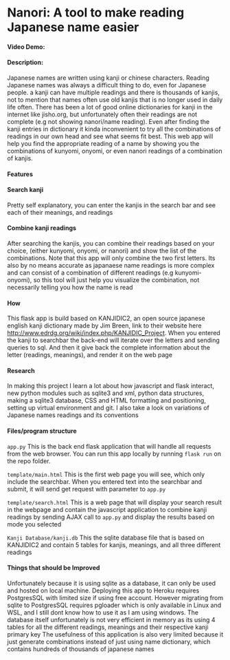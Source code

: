 # Nanori: A tool to make reading Japanese name easier
#### Video Demo:
#### Description:
Japanese names are written using kanji or chinese characters. Reading Japanese names was always a difficult thing to do, 
even for Japanese people. a kanji can have multiple readings and there is thousands of kanjis, not to mention that names
often use old kanjis that is no longer used in daily life often. There has been a lot of good online dictionaries for kanji
in the internet like jisho.org, but unfortunately often their readings are not complete (e.g not showing nanori/name reading).
Even after finding the kanji entries in dictionary it kinda inconvenient to try all the combinations of readings in our own head
and see what seems fit best. This web app will help you find the appropriate reading of a name by showing you the combinations
of kunyomi, onyomi, or even nanori readings of a combination of kanjis.  


#### Features
#### Search kanji
Pretty self explanatory, you can enter the kanjis in the search bar and see each of their meanings, and readings
#### Combine kanji readings
After searching the kanjis, you can combine their readings based on your choice, (either kunyomi, onyomi, or nanori) 
and show the list of the combinations. Note that this app will only combine the two first letters. Its also by no means accurate as japanaese name readings is
more complex and can consist of a combination of different readings (e.g kunyomi-onyomi), so this tool will just help you visualize the combination, not
necessarily telling you how the name is read
#### How
This flask app is build based on KANJIDIC2, an open source japanese english kanji dictionary made by Jim Breen, link 
to their website here http://www.edrdg.org/wiki/index.php/KANJIDIC_Project. When you entered the kanji to searchbar the back-end will iterate over the letters
and sending queries to sql. And then it give back the complete information about the letter (readings, meanings), and render it on the web page
#### Research
In making this project I learn a lot about how javascript and flask interact, new python modules such as sqlite3 and xml, python data structures, making a sqlite3 
database, CSS and HTML formatting and positioning, setting up virtual environment and git. I also take a look on variations of Japanese names readings and its conventions 

#### Files/program structure
`app.py` This is the back end flask application that will handle all requests from the web browser. You can run this app locally by running `flask run` on the repo
folder.  
  
`template/main.html` This is the first web page you will see, which only include the searchbar. When you entered text into the searchbar and submit, it will send get
request with parameter to `app.py`  
  
`template/search.html` This is a web page that will display your search result in the webpage and contain the javascript application to combine kanji readings by sending
AJAX call to `app.py` and display the results based on mode you selected  
  
`Kanji Database/kanji.db` This the sqlite database file that is based on KANJIDIC2 and contain 5 tables for kanjis, meanings, and all three different readings 


#### Things that should be Improved
Unfortunately because it is using sqlite as a database, it can only be used and hosted on local machine. Deploying this app to Heroku requires PostgresSQL
with limited size if using free account. However migrating from sqlite to PostgresSQL requires pgloader which is only available in Linux and WSL, and I still
dont know how to use it as I am using windows. The database itself unfortunately is not very efficient in memory as its using 4 tables for all the different
readings, meanings and their respective kanji primary key
The usefulness of this application is also very limited because it just generate combinations instead of just using name dictionary, which contains hundreds
of thousands of japanese names
